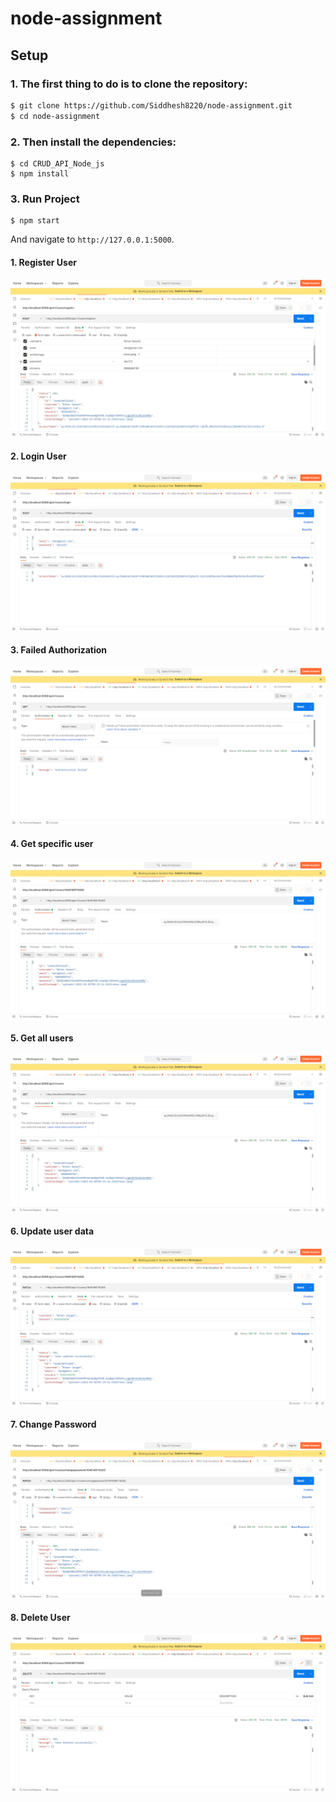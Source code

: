 # node-assignment

## Setup

### 1. The first thing to do is to clone the repository:

```sh
$ git clone https://github.com/Siddhesh8220/node-assignment.git
$ cd node-assignment
```

### 2. Then install the dependencies:

```
$ cd CRUD_API_Node_js
$ npm install
```

### 3. Run Project

```
$ npm start
```

And navigate to `http://127.0.0.1:5000`.


#### 1. Register User

![](screenshots/register.png)

#### 2. Login User

![](screenshots/login.png)

#### 3. Failed Authorization

![](screenshots/middleware-failed-msg.png)

#### 4. Get specific user

![](screenshots/get.png)

#### 5. Get all users

![](screenshots/getall.png)

#### 6. Update user data

![](screenshots/updateUser.png)

#### 7. Change Password

![](screenshots/updatePass.png)

#### 8. Delete User

![](screenshots/deleteUser.png)


